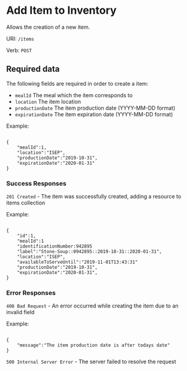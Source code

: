 # Add Item to Inventory

Allows the creation of a new item.

URI: `/items`

Verb: `POST`

## Required data

The following fields are required in order to create a item:

- `mealId` The meal which the item corresponds to
- `location` The item location
- `productionDate` The item production date (YYYY-MM-DD format)
- `expirationDate` The item expiration date (YYYY-MM-DD format)

Example:

```

{
    "mealId":1,
    "location":"ISEP",
    "productionDate":"2019-10-31",
    "expirationDate":"2020-01-31"
}

```

### Success Responses

`201 Created` - The item was successfully created, adding a resource to items collection

Example:

```

{
    "id":1,
    "mealId":1
    "identificationNumber:942895
    "label":"Stone-Soup::0942895::2019-10-31::2020-01-31",
    "location":"ISEP",
    "availableToServeUntil":"2019-11-01T13:43:31"
    "productionDate":"2019-10-31",
    "expirationDate":"2020-01-31",
}

```

### Error Responses

`400 Bad Request` - An error occurred while creating the item due to an invalid field

Example:

```

{
    "message":"The item production date is after todays date"
}

```

`500 Internal Server Error` - The server failed to resolve the request